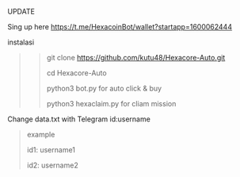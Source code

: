UPDATE


Sing up here https://t.me/HexacoinBot/wallet?startapp=1600062444

instalasi
>> git clone https://github.com/kutu48/Hexacore-Auto.git
>> 
>> cd Hexacore-Auto
>> 
>> python3 bot.py for auto click & buy
>> 
>> python3 hexaclaim.py for cliam mission

Change data.txt with Telegram id:username
>example
>
>id1: username1
>
>id2: username2
